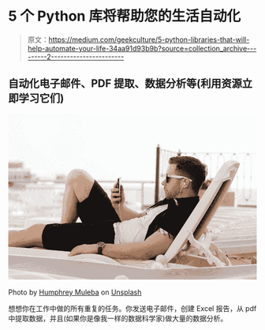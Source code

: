 # 5 个 Python 库将帮助您的生活自动化

> 原文：<https://medium.com/geekculture/5-python-libraries-that-will-help-automate-your-life-34aa91d93b9b?source=collection_archive---------2----------------------->

## 自动化电子邮件、PDF 提取、数据分析等(利用资源立即学习它们)

![](img/7824119d967f8d167688f79568966ab2.png)

Photo by [Humphrey Muleba](https://unsplash.com/@good_citizen) on [Unsplash](https://unsplash.com/photos/Cf_dPiuwK7U)

想想你在工作中做的所有重复的任务。你发送电子邮件，创建 Excel 报告，从 pdf 中提取数据，并且(如果你是像我一样的数据科学家)做大量的数据分析。
